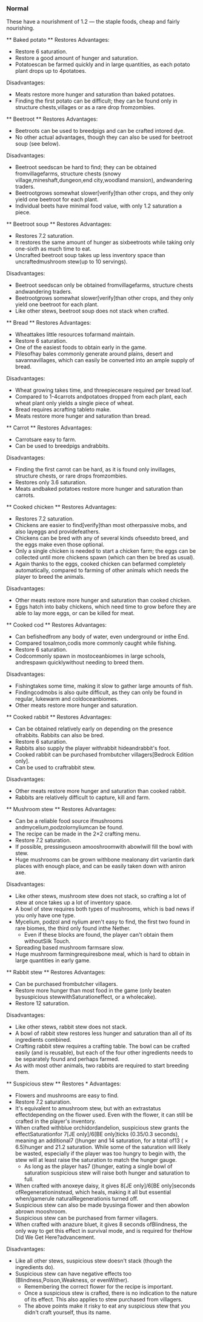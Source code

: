 ### Normal
These have a nourishment of 1.2 — the staple foods, cheap and fairly nourishing.



** Baked potato **
Restores 
Advantages:
- Restore 6 saturation.
- Restore a good amount of hunger and saturation.
- Potatoescan be farmed quickly and in large quantities, as each potato plant drops up to 4potatoes.

Disadvantages:
- Meats restore more hunger and saturation than baked potatoes.
- Finding the first potato can be difficult; they can be found only in structure chests,villages or as a rare drop fromzombies.

** Beetroot **
Restores 
Advantages:
- Beetroots can be used to breedpigs and can be crafted intored dye.
- No other actual advantages, though they can also be used for beetroot soup (see below).

Disadvantages:
- Beetroot seedscan be hard to find; they can be obtained fromvillagefarms, structure chests (snowy village,mineshaft,dungeon,end city,woodland mansion), andwandering traders.
- Beetrootgrows somewhat slower[verify]than other crops, and they only yield one beetroot for each plant.
- Individual beets have minimal food value, with only 1.2 saturation a piece.

** Beetroot soup **
Restores 
Advantages:
- Restores 7.2 saturation.
- It restores the same amount of hunger as sixbeetroots while taking only one-sixth as much time to eat.
- Uncrafted beetroot soup takes up less inventory space than uncraftedmushroom stew(up to 10 servings).

Disadvantages:
- Beetroot seedscan only be obtained fromvillagefarms, structure chests andwandering traders.
- Beetrootgrows somewhat slower[verify]than other crops, and they only yield one beetroot for each plant.
- Like other stews, beetroot soup does not stack when crafted.

** Bread **
Restores 
Advantages:
- Wheattakes little resources tofarmand maintain.
- Restore 6 saturation.
- One of the easiest foods to obtain early in the game.
- Pilesofhay bales commonly generate around plains, desert and savannavillages, which can easily be converted into an ample supply of bread.

Disadvantages:
- Wheat growing takes time, and threepiecesare required per bread loaf.
- Compared to 1-4carrots andpotatoes dropped from each plant, each wheat plant only yields a single piece of wheat.
- Bread requires acrafting tableto make.
- Meats restore more hunger and saturation than bread.

** Carrot **
Restores 
Advantages:
- Carrotsare easy to farm.
- Can be used to breedpigs andrabbits.

Disadvantages:
- Finding the first carrot can be hard, as it is found only invillages, structure chests, or rare drops fromzombies.
- Restores only 3.6 saturation.
- Meats andbaked potatoes restore more hunger and saturation than carrots.

** Cooked chicken **
Restores 
Advantages:
- Restores 7.2 saturation.
- Chickens are easier to find[verify]than most otherpassive mobs, and also layeggs and providefeathers.
- Chickens can be bred with any of several kinds ofseedsto breed, and the eggs make even those optional.
- Only a single chicken is needed to start a chicken farm; the eggs can be collected until more chickens spawn (which can then be bred as usual).
- Again thanks to the eggs, cooked chicken can befarmed completely automatically, compared to farming of other animals which needs the player to breed the animals.

Disadvantages:
- Other meats restore more hunger and saturation than cooked chicken.
- Eggs hatch into baby chickens, which need time to grow before they are able to lay more eggs, or can be killed for meat.

** Cooked cod **
Restores 
Advantages:
- Can befishedfrom any body of water, even underground or inthe End.
- Compared tosalmon,codis more commonly caught while fishing.
- Restore 6 saturation.
- Codcommonly spawn in mostoceanbiomes in large schools, andrespawn quicklywithout needing to breed them.

Disadvantages:
- Fishingtakes some time, making it slow to gather large amounts of fish.
- Findingcodmobs is also quite difficult, as they can only be found in regular, lukewarm and coldoceanbiomes.
- Other meats restore more hunger and saturation.

** Cooked rabbit **
Restores 
Advantages:
- Can be obtained relatively early on depending on the presence ofrabbits.  Rabbits can also be bred.
- Restore 6 saturation.
- Rabbits also supply the player withrabbit hideandrabbit's foot.
- Cooked rabbit can be purchased frombutcher villagers‌[Bedrock Edition  only].
- Can be used to craftrabbit stew.

Disadvantages:
- Other meats restore more hunger and saturation than cooked rabbit.
- Rabbits are relatively difficult to capture, kill and farm.

** Mushroom stew **
Restores 
Advantages:
- Can be a reliable food source ifmushrooms andmycelium,podzolornyliumcan be found.
- The recipe can be made in the 2×2 crafting menu.
- Restore 7.2 saturation.
- If possible, pressinguseon amooshroomwith abowlwill fill the bowl with stew.
- Huge mushrooms can be grown withbone mealonany dirt variantin dark places with enough place, and can be easily taken down with aniron axe.

Disadvantages:
- Like other stews, mushroom stew does not stack, so crafting a lot of stew at once takes up a lot of inventory space.
- A bowl of stew requires both types of mushrooms, which is bad news if you only have one type.
- Mycelium, podzol and nylium aren't easy to find, the first two found in rare biomes, the third only found inthe Nether.
	- Even if these blocks are found, the player can't obtain them withoutSilk Touch.
- Spreading based mushroom farmsare slow.
- Huge mushroom farmingrequiresbone meal, which is hard to obtain in large quantities in early game.

** Rabbit stew **
Restores 
Advantages:
- Can be purchased frombutcher villagers.
- Restore more hunger than most food in the game (only beaten bysuspicious stewwithSaturationeffect, or a wholecake).
- Restore 12 saturation.

Disadvantages:
- Like other stews, rabbit stew does not stack.
- A bowl of rabbit stew restores less hunger and saturation than all of its ingredients combined.
- Crafting rabbit stew requires a crafting table.   The bowl can be crafted easily (and is reusable), but each of the four other ingredients needs to be separately found and perhaps farmed.
- As with most other animals, two rabbits are required to start breeding them.

** Suspicious stew **
Restores *
Advantages:
- Flowers and mushrooms are easy to find.
- Restore 7.2 saturation.
- It's equivalent to amushroom stew, but with an extrastatus effectdepending on the flower used.  Even with the flower, it can still be crafted in the player's inventory.
- When crafted withblue orchidordandelion, suspicious stew grants the effectSaturationfor 7‌[JE  only]/6‌[BE  only]ticks (0.35/0.3 seconds), meaning an additional7 ()hunger and 14 saturation, for a total of13 ( × 6.5)hunger and 21.2 saturation.  While some of the saturation will likely be wasted, especially if the player was too hungry to begin with, the stew will at least raise the saturation to match the hunger gauge.
	- As long as the player has7 ()hunger, eating a single bowl of saturation suspicious stew will raise both hunger and saturation to full.
- When crafted with anoxeye daisy, it gives 8‌[JE  only]/6‌[BE  only]seconds ofRegenerationinstead, which heals, making it all but essential when/gamerule naturalRegenerationis turned off.
- Suspicious stew can also be made byusinga flower and then abowlon abrown mooshroom.
- Suspicious stew can be purchased from farmer villagers.
- When crafted with anazure bluet, it gives 8 seconds ofBlindness, the only way to get this effect in survival mode, and is required for theHow Did We Get Here?advancement.

Disadvantages:
- Like all other stews, suspicious stew doesn't stack (though the ingredients do).
- Suspicious stew can have negative effects too (Blindness,Poison,Weakness, or evenWither).
	- Remembering the correct flower for the recipe is important.
	- Once a suspicious stew is crafted, there is no indication to the nature of its effect.  This also applies to stew purchased from villagers.
	- The above points make it risky to eat any suspicious stew that you didn't craft yourself, thus its name.

